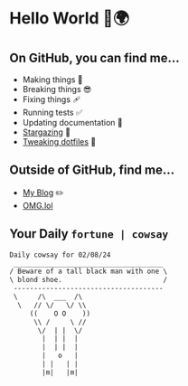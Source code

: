 # Hello World 👋🌍

## On GitHub, you can find me...

- Making things 🧰
- Breaking things 😎
- Fixing things 🩹
- Running tests ✅
- Updating documentation 📝
- [Stargazing](https://github.com/lemonase?tab=stars) 🌟
- [Tweaking dotfiles](https://github.com/lemonase/dotfiles) 📁


## Outside of GitHub, find me...

- [My Blog](https://madjam.dev/) ✏️
- [OMG.lol](https://jam.omg.lol/)

## Your Daily `fortune | cowsay`

```txt
Daily cowsay for 02/08/24
 _____________________________________
/ Beware of a tall black man with one \
\ blond shoe.                         /
 -------------------------------------
 \     /\  ___  /\
  \   // \/   \/ \\
     ((    O O    ))
      \\ /     \ //
       \/  | |  \/ 
        |  | |  |  
        |  | |  |  
        |   o   |  
        | |   | |  
        |m|   |m|  
```
